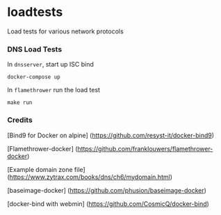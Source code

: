 loadtests
=========

Load tests for various network protocols


### DNS Load Tests ###

In `dnsserver`, start up ISC bind

    docker-compose up

In `flamethrower` run the load test

    make run


### Credits ###

[Bind9 for Docker on alpine]
(https://github.com/resyst-it/docker-bind9)

[Flamethrower-docker]
(https://github.com/franklouwers/flamethrower-docker)

[Example domain zone file]
(https://www.zytrax.com/books/dns/ch6/mydomain.html)

[baseimage-docker]
(https://github.com/phusion/baseimage-docker)

[docker-bind with webmin]
(https://github.com/CosmicQ/docker-bind)
